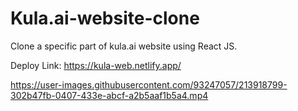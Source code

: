# Kula.ai-website-clone
Clone a specific part of kula.ai website using React JS.

Deploy Link: https://kula-web.netlify.app/

https://user-images.githubusercontent.com/93247057/213918799-302b47fb-0407-433e-abcf-a2b5aaf1b5a4.mp4

